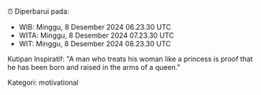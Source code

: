 ⏰ Diperbarui pada:
- WIB: Minggu, 8 Desember 2024 06.23.30 UTC
- WITA: Minggu, 8 Desember 2024 07.23.30 UTC
- WIT: Minggu, 8 Desember 2024 08.23.30 UTC

Kutipan Inspiratif:
"A man who treats his woman like a princess is proof that he has been born and raised in the arms of a queen."


Kategori: motivational

